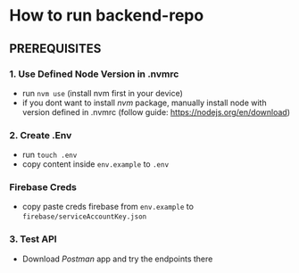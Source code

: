 # How to run backend-repo

## PREREQUISITES

### 1. Use Defined Node Version in .nvmrc

- run `nvm use` (install nvm first in your device)
- if you dont want to install _nvm_ package, manually install node with version defined in .nvmrc (follow guide: https://nodejs.org/en/download)

### 2. Create .Env

- run `touch .env`
- copy content inside `env.example` to `.env`

### Firebase Creds

- copy paste creds firebase from `env.example` to `firebase/serviceAccountKey.json`

### 3. Test API

- Download _Postman_ app and try the endpoints there
